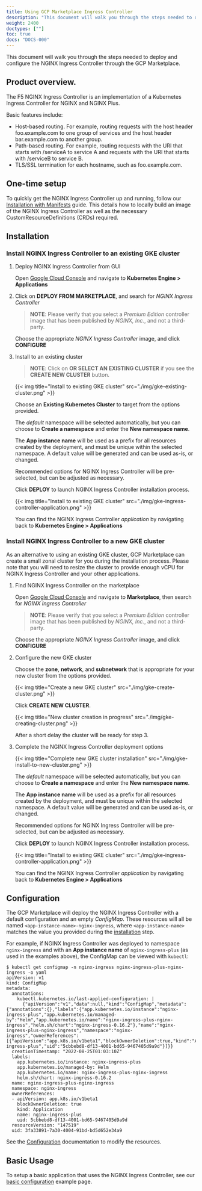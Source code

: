```yaml
---
title: Using GCP Marketplace Ingress Controller
description: "This document will walk you through the steps needed to deploy the NGINX Ingress Controller through the GCP Marketplace."
weight: 2400
doctypes: [""]
toc: true
docs: "DOCS-000"
---
```


This document will walk you through the steps needed to deploy and configure the NGINX Ingress Controller through the GCP Marketplace.

## Product overview.

The F5 NGINX Ingress Controller is an implementation of a Kubernetes Ingress Controller for NGINX and NGINX Plus.

Basic features include:
* Host-based routing. For example, routing requests with the host header foo.example.com to one group of services and the host header bar.example.com to another group.
* Path-based routing. For example, routing requests with the URI that starts with /serviceA to service A and requests with the URI that starts with /serviceB to service B.
* TLS/SSL termination for each hostname, such as foo.example.com.

## One-time setup

To quickly get the NGINX Ingress Controller up and running, follow our [Installation with Manifests](https://docs.nginx.com/nginx-ingress-controller/installation/installation-with-manifests/) guide.
This details how to locally build an image of the NGINX Ingress Controller as well as the necessary CustomResourceDefinitions (CRDs) required.

## Installation

### Install NGINX Ingress Controller to an existing GKE cluster

1. Deploy NGINX Ingress Controller from GUI

   Open [Google Cloud Console](https://console.cloud.google.com/) and navigate to **Kubernetes Engine > Applications**

2. Click on **DEPLOY FROM MARKETPLACE**, and search for *NGINX Ingress Controller*

   <!-- TODO Add an image of KIC options in marketplace once listing are approved -->
   > **NOTE**: Please verify that you select a *Premium Edition* controller image that has been published by *NGINX, Inc.*, and not a third-party.

   Choose the appropriate *NGINX Ingress Controller* image, and click **CONFIGURE**

3. Install to an existing cluster

   > **NOTE**: Click on **OR SELECT AN EXISTING CLUSTER** if you see the **CREATE NEW CLUSTER** button.

   {{< img title="Install to existing GKE cluster" src="./img/gke-existing-cluster.png" >}}

   Choose an **Existing Kubernetes Cluster** to target from the options provided.

   The *default* namespace will be selected automatically, but you can choose to **Create a namespace** and enter the **New namespace name**.

   The **App instance name** will be used as a prefix for all resources created by the deployment, and must be unique within the selected namespace. A default value will be generated and can be used as-is, or changed.

   Recommended options for NGINX Ingress Controller will be pre-selected, but can be adjusted as necessary.

   Click **DEPLOY** to launch NGINX Ingress Controller installation process.

   {{< img title="Install to existing GKE cluster" src="./img/gke-ingress-controller-application.png" >}}

   You can find the NGINX Ingress Controller *application* by navigating back to **Kubernetes Engine > Applications**

### Install NGINX Ingress Controller to a new GKE cluster

As an alternative to using an existing GKE cluster, GCP Marketplace can create a small zonal cluster for you during the installation process. Please note that you will need to resize the cluster to provide enough vCPU for NGINX Ingress Controller and your other applications.

1. Find NGINX Ingress Controller on the marketplace

   Open [Google Cloud Console](https://console.cloud.google.com/) and navigate to **Marketplace**, then search for *NGINX Ingress Controller*

   <!-- TODO Add an image of KIC options in marketplace once listing are approved -->
   > **NOTE**: Please verify that you select a *Premium Edition* controller image that has been published by *NGINX, Inc.*, and not a third-party.

   Choose the appropriate *NGINX Ingress Controller* image, and click **CONFIGURE**

2. Configure the new GKE cluster

   Choose the **zone**, **network**, and **subnetwork** that is appropriate for your new cluster from the options provided.

   {{< img title="Create a new GKE cluster" src="./img/gke-create-cluster.png" >}}

   Click **CREATE NEW CLUSTER**.

   {{< img title="New cluster creation in progress" src="./img/gke-creating-cluster.png" >}}

   After a short delay the cluster will be ready for step 3.

3. Complete the NGINX Ingress Controller deployment options

   {{< img title="Complete new GKE cluster installation" src="./img/gke-install-to-new-cluster.png" >}}

   The *default* namespace will be selected automatically, but you can choose to **Create a namespace** and enter the **New namespace name**.

   The **App instance name** will be used as a prefix for all resources created by the deployment, and must be unique within the selected namespace. A default value will be generated and can be used as-is, or changed.

   Recommended options for NGINX Ingress Controller will be pre-selected, but can be adjusted as necessary.

   Click **DEPLOY** to launch NGINX Ingress Controller installation process.

   {{< img title="Install to existing GKE cluster" src="./img/gke-ingress-controller-application.png" >}}

   You can find the NGINX Ingress Controller *application* by navigating back to **Kubernetes Engine > Applications**

## Configuration

The GCP Marketplace will deploy the NGINX Ingress Controller with a default configuration and an empty *ConfigMap*. These resources will all be named `<app-instance-name>-nginx-ingress`, where `<app-instance-name>` matches the value you provided during the [installation](#installation) step.

For example, if NGINX Ingress Controller was deployed to namespace `nginx-ingress` and with an **App instance name** of `nginx-ingress-plus` (as used in the examples above), the ConfigMap can be viewed with `kubectl`:

```
$ kubectl get configmap -n nginx-ingress nginx-ingress-plus-nginx-ingress -o yaml
apiVersion: v1
kind: ConfigMap
metadata:
  annotations:
    kubectl.kubernetes.io/last-applied-configuration: |
      {"apiVersion":"v1","data":null,"kind":"ConfigMap","metadata":{"annotations":{},"labels":{"app.kubernetes.io/instance":"nginx-ingress-plus","app.kubernetes.io/managed-by":"Helm","app.kubernetes.io/name":"nginx-ingress-plus-nginx-ingress","helm.sh/chart":"nginx-ingress-0.16.2"},"name":"nginx-ingress-plus-nginx-ingress","namespace":"nginx-ingress","ownerReferences":[{"apiVersion":"app.k8s.io/v1beta1","blockOwnerDeletion":true,"kind":"Application","name":"nginx-ingress-plus","uid":"5cbbebd8-df13-4001-bd65-9467405d9a9d"}]}}
  creationTimestamp: "2022-08-25T01:03:10Z"
  labels:
    app.kubernetes.io/instance: nginx-ingress-plus
    app.kubernetes.io/managed-by: Helm
    app.kubernetes.io/name: nginx-ingress-plus-nginx-ingress
    helm.sh/chart: nginx-ingress-0.16.2
  name: nginx-ingress-plus-nginx-ingress
  namespace: nginx-ingress
  ownerReferences:
  - apiVersion: app.k8s.io/v1beta1
    blockOwnerDeletion: true
    kind: Application
    name: nginx-ingress-plus
    uid: 5cbbebd8-df13-4001-bd65-9467405d9a9d
  resourceVersion: "147519"
  uid: 3fa33891-7a30-4004-91bd-bd5d652e34a9
```

See the [Configuration](https://docs.nginx.com/nginx-ingress-controller/configuration/) documentation to modify the resources.

## Basic Usage

To setup a basic application that uses the NGINX Ingress Controller, see our [basic configuration](https://github.com/nginxinc/kubernetes-ingress/tree/main/examples/custom-resources/basic-configuration) example page.
